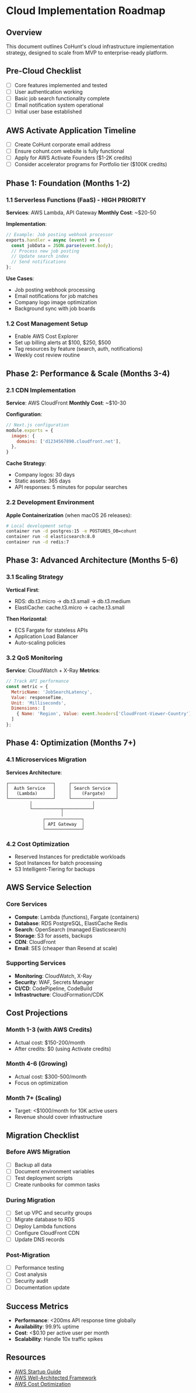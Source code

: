 # Cloud Implementation Roadmap

## Overview
This document outlines CoHunt's cloud infrastructure implementation strategy, designed to scale from MVP to enterprise-ready platform.

## Pre-Cloud Checklist
- [ ] Core features implemented and tested
- [ ] User authentication working
- [ ] Basic job search functionality complete
- [ ] Email notification system operational
- [ ] Initial user base established

## AWS Activate Application Timeline
- [ ] Create CoHunt corporate email address
- [ ] Ensure cohunt.com website is fully functional
- [ ] Apply for AWS Activate Founders ($1-2K credits)
- [ ] Consider accelerator programs for Portfolio tier ($100K credits)

## Phase 1: Foundation (Months 1-2)

### 1.1 Serverless Functions (FaaS) - HIGH PRIORITY
**Services**: AWS Lambda, API Gateway
**Monthly Cost**: ~$20-50

**Implementation**:
```javascript
// Example: Job posting webhook processor
exports.handler = async (event) => {
  const jobData = JSON.parse(event.body);
  // Process new job posting
  // Update search index
  // Send notifications
};
```

**Use Cases**:
- Job posting webhook processing
- Email notifications for job matches
- Company logo image optimization
- Background sync with job boards

### 1.2 Cost Management Setup
- Enable AWS Cost Explorer
- Set up billing alerts at $100, $250, $500
- Tag resources by feature (search, auth, notifications)
- Weekly cost review routine

## Phase 2: Performance & Scale (Months 3-4)

### 2.1 CDN Implementation
**Service**: AWS CloudFront
**Monthly Cost**: ~$10-30

**Configuration**:
```javascript
// Next.js configuration
module.exports = {
  images: {
    domains: ['d1234567890.cloudfront.net'],
  },
}
```

**Cache Strategy**:
- Company logos: 30 days
- Static assets: 365 days
- API responses: 5 minutes for popular searches

### 2.2 Development Environment
**Apple Containerization** (when macOS 26 releases):
```bash
# Local development setup
container run -d postgres:15 -e POSTGRES_DB=cohunt
container run -d elasticsearch:8.0
container run -d redis:7
```

## Phase 3: Advanced Architecture (Months 5-6)

### 3.1 Scaling Strategy
**Vertical First**:
- RDS: db.t3.micro → db.t3.small → db.t3.medium
- ElastiCache: cache.t3.micro → cache.t3.small

**Then Horizontal**:
- ECS Fargate for stateless APIs
- Application Load Balancer
- Auto-scaling policies

### 3.2 QoS Monitoring
**Service**: CloudWatch + X-Ray
**Metrics**:
```javascript
// Track API performance
const metric = {
  MetricName: 'JobSearchLatency',
  Value: responseTime,
  Unit: 'Milliseconds',
  Dimensions: [
    { Name: 'Region', Value: event.headers['CloudFront-Viewer-Country'] }
  ]
};
```

## Phase 4: Optimization (Months 7+)

### 4.1 Microservices Migration
**Services Architecture**:
```
┌─────────────────┐     ┌─────────────────┐
│  Auth Service   │     │ Search Service  │
│   (Lambda)      │     │    (Fargate)    │
└─────────────────┘     └─────────────────┘
         │                       │
         └───────────┬───────────┘
                     │
              ┌──────────────┐
              │ API Gateway  │
              └──────────────┘
```

### 4.2 Cost Optimization
- Reserved Instances for predictable workloads
- Spot Instances for batch processing
- S3 Intelligent-Tiering for backups

## AWS Service Selection

### Core Services
- **Compute**: Lambda (functions), Fargate (containers)
- **Database**: RDS PostgreSQL, ElastiCache Redis
- **Search**: OpenSearch (managed Elasticsearch)
- **Storage**: S3 for assets, backups
- **CDN**: CloudFront
- **Email**: SES (cheaper than Resend at scale)

### Supporting Services
- **Monitoring**: CloudWatch, X-Ray
- **Security**: WAF, Secrets Manager
- **CI/CD**: CodePipeline, CodeBuild
- **Infrastructure**: CloudFormation/CDK

## Cost Projections

### Month 1-3 (with AWS Credits)
- Actual cost: $150-200/month
- After credits: $0 (using Activate credits)

### Month 4-6 (Growing)
- Actual cost: $300-500/month
- Focus on optimization

### Month 7+ (Scaling)
- Target: <$1000/month for 10K active users
- Revenue should cover infrastructure

## Migration Checklist

### Before AWS Migration
- [ ] Backup all data
- [ ] Document environment variables
- [ ] Test deployment scripts
- [ ] Create runbooks for common tasks

### During Migration
- [ ] Set up VPC and security groups
- [ ] Migrate database to RDS
- [ ] Deploy Lambda functions
- [ ] Configure CloudFront CDN
- [ ] Update DNS records

### Post-Migration
- [ ] Performance testing
- [ ] Cost analysis
- [ ] Security audit
- [ ] Documentation update

## Success Metrics

- **Performance**: <200ms API response time globally
- **Availability**: 99.9% uptime
- **Cost**: <$0.10 per active user per month
- **Scalability**: Handle 10x traffic spikes

## Resources

- [AWS Startup Guide](https://aws.amazon.com/startups/)
- [AWS Well-Architected Framework](https://aws.amazon.com/architecture/well-architected/)
- [AWS Cost Optimization](https://aws.amazon.com/aws-cost-management/)